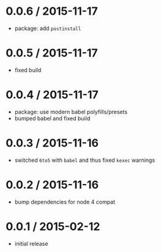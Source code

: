 
0.0.6 / 2015-11-17
==================

  * package: add `postinstall`

0.0.5 / 2015-11-17
==================

  * fixed build

0.0.4 / 2015-11-17
==================

  * package: use modern babel polyfills/presets
  * bumped babel and fixed build

0.0.3 / 2015-11-16
==================

  * switched `6to5` with `babel` and thus fixed
    `kexec` warnings

0.0.2 / 2015-11-16
==================

  * bump dependencies for node 4 compat

0.0.1 / 2015-02-12
==================

 * initial release
